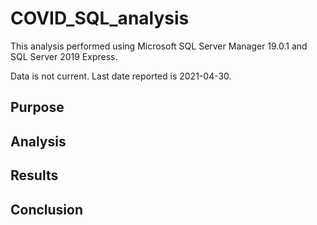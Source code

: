 # COVID_SQL_analysis
This analysis performed using Microsoft SQL Server Manager 19.0.1 and SQL Server 2019 Express. 

Data is not current. Last date reported is 2021-04-30.

## Purpose 


## Analysis


## Results 


## Conclusion

